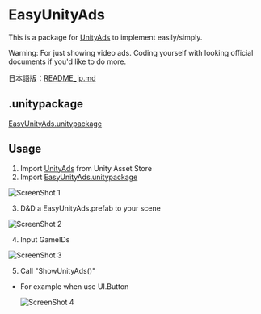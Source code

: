# EasyUnityAds

This is a package for [UnityAds](https://unityads.unity3d.com/) to implement easily/simply.

Warning: For just showing video ads. Coding yourself with looking official documents if you'd like to do more.

日本語版：[README_jp.md](README_jp.md)

## .unitypackage

[EasyUnityAds.unitypackage](https://github.com/yasuyuki-kamata/EasyUnityAds/releases/download/v1.2/EasyUnityAds.unitypackage)

## Usage

1. Import [UnityAds](https://www.assetstore.unity3d.com/en/#!/content/21027) from Unity Asset Store
2. Import [EasyUnityAds.unitypackage](https://github.com/yasuyuki-kamata/EasyUnityAds/releases/download/v1.2/EasyUnityAds.unitypackage)

  ![ScreenShot 1][ss1]

3. D&D a EasyUnityAds.prefab to your scene

  ![ScreenShot 2][ss2]

4. Input GameIDs

  ![ScreenShot 3][ss3]

5. Call "ShowUnityAds()"
  * For example when use UI.Button

    ![ScreenShot 4][ss4]

[ss1]: http://yasuyuki-kamata.github.io/images/EasyUnityAds/ss1.png
[ss2]: http://yasuyuki-kamata.github.io/images/EasyUnityAds/ss2.png
[ss3]: http://yasuyuki-kamata.github.io/images/EasyUnityAds/ss3.png
[ss4]: http://yasuyuki-kamata.github.io/images/EasyUnityAds/ss4.png
